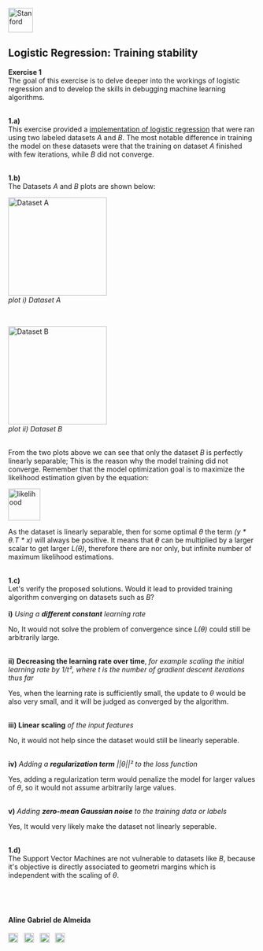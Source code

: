 
<a href="https://i.dlpng.com/static/png/498606_preview.png"><img src="https://i.dlpng.com/static/png/498606_preview.png" title="Stanford" alt="Stanford" height="50"></a>

## Logistic Regression: Training stability
  
**Exercise 1**  
The goal of this exercise is to delve deeper into the workings of logistic regression and to develop the skills in debugging machine learning algorithms.

&nbsp;  
**1.a)**  
This exercise provided a [implementation of logistic regression](https://github.com/AlmeidaAlin3/MachineLearning/blob/master/ProblemSet2/Exercise1/ex1_a.ipynb) that were ran using two labeled datasets *A* and *B*. The most notable difference in training the model on these datasets were that the training on dataset *A* finished with few iterations, while *B* did not converge.

&nbsp;  
**1.b)**  
The Datasets *A* and *B* plots are shown below:  

<a href="https://github.com/AlmeidaAlin3/MachineLearning/blob/master/ProblemSet2/Exercise1/img/A_plot.png"><img src="https://github.com/AlmeidaAlin3/MachineLearning/blob/master/ProblemSet2/Exercise1/img/A_plot.png" title="Dataset A" alt="Dataset A" height="200"></a>  
*plot i) Dataset A*

&nbsp;  

<a href="https://github.com/AlmeidaAlin3/MachineLearning/blob/master/ProblemSet2/Exercise1/img/B_plot.png"><img src="https://github.com/AlmeidaAlin3/MachineLearning/blob/master/ProblemSet2/Exercise1/img/B_plot.png" title="Dataset B" alt="Dataset B" height="200"></a>  
*plot ii) Dataset B*

&nbsp;  
From the two plots above we can see that only the dataset *B* is perfectly linearly separable; This is the reason why the model training did not converge. Remember that the model optimization goal is to maximize the likelihood estimation given by the equation:  

<a href="https://github.com/AlmeidaAlin3/MachineLearning/blob/master/ProblemSet2/Exercise1/img/likelihood.png"><img src="https://github.com/AlmeidaAlin3/MachineLearning/blob/master/ProblemSet2/Exercise1/img/likelihood.png" title="likelihood" alt="likelihood" height="65"></a>

As the dataset is linearly separable, then for some optimal *θ* the term *(y * θ.T * x)* will always be positive. It means that *θ* can be multiplied by a larger scalar to get larger *L(θ)*, therefore there are nor only, but infinite number of maximum likelihood estimations.  

&nbsp;  
**1.c)**   
Let's verify the proposed solutions. Would it lead to provided training algorithm converging on datasets such as *B*?  
&nbsp;  
**i)** *Using a **different constant** learning rate*  

No, It would not solve the problem of convergence since *L(θ)* could still be arbitrarily large.  

&nbsp;  
**ii)** **Decreasing the learning rate over time**, *for example scaling the initial learning rate by 1/t², where t is the number of gradient descent iterations thus far*  

Yes, when the learning rate is sufficiently small, the update to *θ* would be also very small, and it will be judged as converged by the algorithm.  

&nbsp;  
**iii)** **Linear scaling** *of the input features*  

No, it would not help since the dataset would still be linearly seperable.  

&nbsp;  
**iv)** *Adding a **regularization term** ||θ||² to the loss function*  

Yes, adding a regularization term would penalize the model for larger values of *θ*, so it would not assume arbitrarily large values.  

&nbsp;  
**v)** *Adding **zero-mean Gaussian noise** to the training data or labels*  

Yes, It would very likely make the dataset not linearly seperable.  


&nbsp;  
**1.d)**  
The Support Vector Machines are not vulnerable to datasets like *B*, because it's objective is directly associated to geometri margins which is independent with the scaling of *θ*.  


&nbsp;  
---

#### Aline Gabriel de Almeida  
<a href="https://www.linkedin.com/in/alinegalmeida/"><img src="https://cdn3.iconfinder.com/data/icons/logos-and-brands-adobe/512/201_Linkedin-512.png" title="Linkedin: alinegalmeida" alt="https://www.linkedin.com/in/alinegalmeida/" height="20"></a>
&nbsp; <a href="https://www.kaggle.com/almeidaalin3"><img src="https://cdn3.iconfinder.com/data/icons/logos-and-brands-adobe/512/189_Kaggle-512.png" title="Kaggle: almeidaalin3" alt="https://www.kaggle.com/almeidaalin3" height="20"></a>
&nbsp; <a href="mailto:aline.gabriel.almeida@gmail.com"><img src="https://cdn3.iconfinder.com/data/icons/logos-and-brands-adobe/512/147_Gmail-512.png" title="aline.gabriel.almeida@gmail.com" alt="aline.gabriel.almeida@gmail.com" height="20"></a>
&nbsp; <a href="https://github.com/AlmeidaAlin3/"><img src="https://cdn3.iconfinder.com/data/icons/logos-and-brands-adobe/512/142_Github-512.png" title="Github: AlmeidaAlin3" alt="https://github.com/AlmeidaAlin3/" height="20"></a> 

